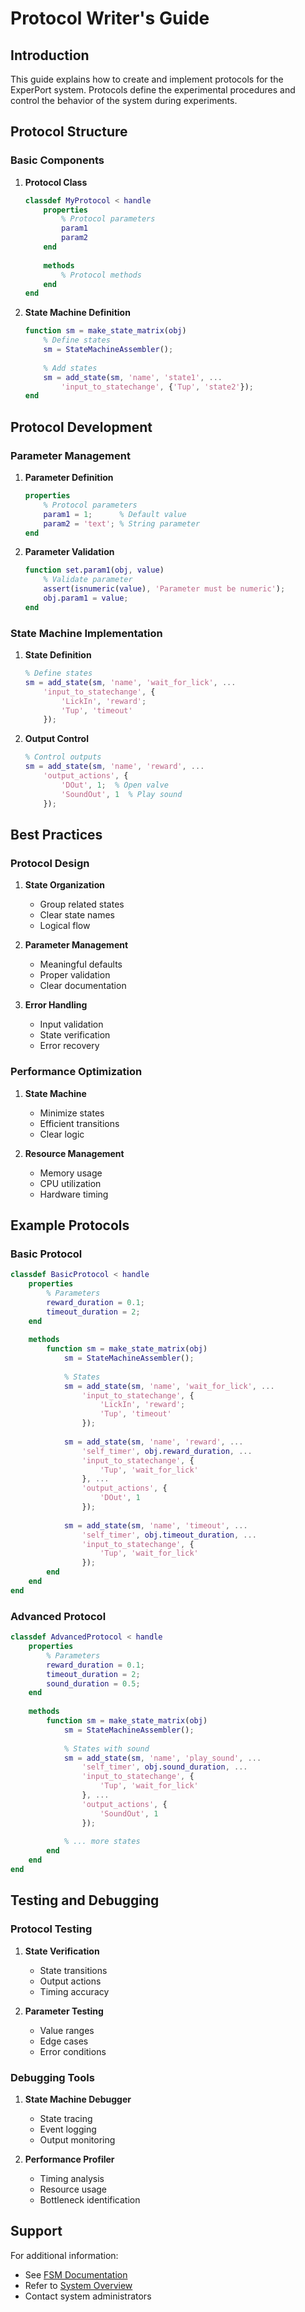 # Protocol Writer's Guide

## Introduction

This guide explains how to create and implement protocols for the ExperPort system. Protocols define the experimental procedures and control the behavior of the system during experiments.

## Protocol Structure

### Basic Components

1. **Protocol Class**

   ```matlab
   classdef MyProtocol < handle
       properties
           % Protocol parameters
           param1
           param2
       end
       
       methods
           % Protocol methods
       end
   end
   ```

2. **State Machine Definition**

   ```matlab
   function sm = make_state_matrix(obj)
       % Define states
       sm = StateMachineAssembler();
       
       % Add states
       sm = add_state(sm, 'name', 'state1', ...
           'input_to_statechange', {'Tup', 'state2'});
   end
   ```

## Protocol Development

### Parameter Management

1. **Parameter Definition**

   ```matlab
   properties
       % Protocol parameters
       param1 = 1;      % Default value
       param2 = 'text'; % String parameter
   end
   ```

2. **Parameter Validation**

   ```matlab
   function set.param1(obj, value)
       % Validate parameter
       assert(isnumeric(value), 'Parameter must be numeric');
       obj.param1 = value;
   end
   ```

### State Machine Implementation

1. **State Definition**

   ```matlab
   % Define states
   sm = add_state(sm, 'name', 'wait_for_lick', ...
       'input_to_statechange', {
           'LickIn', 'reward';
           'Tup', 'timeout'
       });
   ```

2. **Output Control**

   ```matlab
   % Control outputs
   sm = add_state(sm, 'name', 'reward', ...
       'output_actions', {
           'DOut', 1;  % Open valve
           'SoundOut', 1  % Play sound
       });
   ```

## Best Practices

### Protocol Design

1. **State Organization**
   - Group related states
   - Clear state names
   - Logical flow

2. **Parameter Management**
   - Meaningful defaults
   - Proper validation
   - Clear documentation

3. **Error Handling**
   - Input validation
   - State verification
   - Error recovery

### Performance Optimization

1. **State Machine**
   - Minimize states
   - Efficient transitions
   - Clear logic

2. **Resource Management**
   - Memory usage
   - CPU utilization
   - Hardware timing

## Example Protocols

### Basic Protocol

```matlab
classdef BasicProtocol < handle
    properties
        % Parameters
        reward_duration = 0.1;
        timeout_duration = 2;
    end
    
    methods
        function sm = make_state_matrix(obj)
            sm = StateMachineAssembler();
            
            % States
            sm = add_state(sm, 'name', 'wait_for_lick', ...
                'input_to_statechange', {
                    'LickIn', 'reward';
                    'Tup', 'timeout'
                });
                
            sm = add_state(sm, 'name', 'reward', ...
                'self_timer', obj.reward_duration, ...
                'input_to_statechange', {
                    'Tup', 'wait_for_lick'
                }, ...
                'output_actions', {
                    'DOut', 1
                });
                
            sm = add_state(sm, 'name', 'timeout', ...
                'self_timer', obj.timeout_duration, ...
                'input_to_statechange', {
                    'Tup', 'wait_for_lick'
                });
        end
    end
end
```

### Advanced Protocol

```matlab
classdef AdvancedProtocol < handle
    properties
        % Parameters
        reward_duration = 0.1;
        timeout_duration = 2;
        sound_duration = 0.5;
    end
    
    methods
        function sm = make_state_matrix(obj)
            sm = StateMachineAssembler();
            
            % States with sound
            sm = add_state(sm, 'name', 'play_sound', ...
                'self_timer', obj.sound_duration, ...
                'input_to_statechange', {
                    'Tup', 'wait_for_lick'
                }, ...
                'output_actions', {
                    'SoundOut', 1
                });
                
            % ... more states
        end
    end
end
```

## Testing and Debugging

### Protocol Testing

1. **State Verification**
   - State transitions
   - Output actions
   - Timing accuracy

2. **Parameter Testing**
   - Value ranges
   - Edge cases
   - Error conditions

### Debugging Tools

1. **State Machine Debugger**
   - State tracing
   - Event logging
   - Output monitoring

2. **Performance Profiler**
   - Timing analysis
   - Resource usage
   - Bottleneck identification

## Support

For additional information:

- See [FSM Documentation](../technical/fsm-documentation.md)
- Refer to [System Overview](../architecture/system-overview.md)
- Contact system administrators

